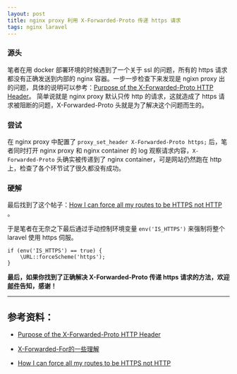 ```yaml
---
layout: post
title: nginx proxy 利用 X-Forwarded-Proto 传递 https 请求
tags: nginx laravel
---
```


### 源头

笔者在用 docker 部署环境的时候遇到了一个关于 ssl 的问题，所有的 https 请求都没有正确发送到内部的 nginx 容器。一步一步检查下来发现是 ngixn proxy 出的问题，具体的说明可以参考：[Purpose of the X-Forwarded-Proto HTTP Header](https://discuss.pivotal.io/hc/en-us/articles/115002797967-Purpose-of-the-X-Forwarded-Proto-HTTP-Header)。 简单说就是 nginx proxy 默认只传 http 的请求，这就造成了 https 请求被阻断的问题，X-Forwarded-Proto 头就是为了解决这个问题而生的。

### 尝试

在 nginx proxy 中配置了 `proxy_set_header X-Forwarded-Proto https;` 后，笔者同时打开 nginx proxy 和 nginx container 的 log 观察请求内容，`X-Forwarded-Proto` 头确实被传递到了 nginx container，可是网站仍然跑在 http 上，检查了各个环节试了很久都没有成功。

### 硬解

最后找到了这个帖子：[How I can force all my routes to be HTTPS not HTTP](https://laracasts.com/discuss/channels/laravel/how-i-can-force-all-my-routes-to-be-https-not-http?page=1) 。

于是笔者在无奈之下最后通过手动控制环境变量 `env('IS_HTTPS')` 来强制将整个 laravel 使用 https 伺服。

```
if (env('IS_HTTPS') == true) {
    \URL::forceScheme('https');
}
```

**最后，如果你找到了正确解决 X-Forwarded-Proto 传递 https 请求的方法，欢迎[邮件](mailto:xiajun.zhang@usingnow.com)告知，感谢！**

---

## 参考资料：

* [Purpose of the X-Forwarded-Proto HTTP Header](https://discuss.pivotal.io/hc/en-us/articles/115002797967-Purpose-of-the-X-Forwarded-Proto-HTTP-Header)

* [X-Forwarded-For的一些理解](https://www.cnblogs.com/huaxingtianxia/p/6369089.html)

* [How I can force all my routes to be HTTPS not HTTP](https://laracasts.com/discuss/channels/laravel/how-i-can-force-all-my-routes-to-be-https-not-http?page=1) 